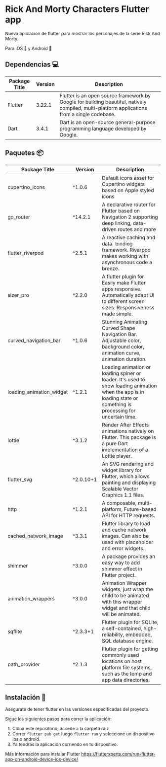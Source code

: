 # Rick And Morty Characters Flutter app

Nueva aplicación de flutter para mostrar los personajes de la serie Rick And Morty.

Para iOS 📱 y Android 🤖

## Dependencias 💻

| Package Title | Version | Description                                                                                                                                  |
| ------------- | ------- | -------------------------------------------------------------------------------------------------------------------------------------------- |
| Flutter       | 3.22.1  | Flutter is an open source framework by Google for building beautiful, natively compiled, multi-platform applications from a single codebase. |
| Dart          | 3.4.1   | Dart is an open-source general-purpose programming language developed by Google.                                                             |

## Paquetes 📦

| Package Title            | Version   | Description                                                                                                                                                        |
| ------------------------ | --------- | ------------------------------------------------------------------------------------------------------------------------------------------------------------------ |
| cupertino_icons          | ^1.0.6    | Default icons asset for Cupertino widgets based on Apple styled icons                                                                                              |
| go_router                | ^14.2.1   | A declarative router for Flutter based on Navigation 2 supporting deep linking, data-driven routes and more                                                        |
| flutter_riverpod         | ^2.5.1    | A reactive caching and data-binding framework. Riverpod makes working with asynchronous code a breeze.                                                             |
| sizer_pro                | ^2.2.0    | A flutter plugin for Easily make Flutter apps responsive. Automatically adapt UI to different screen sizes. Responsiveness made simple.                            |
| curved_navigation_bar    | ^1.0.6    | Stunning Animating Curved Shape Navigation Bar. Adjustable color, background color, animation curve, animation duration.                                           |
| loading_animation_widget | ^1.2.1    | Loading animation or loading spiner or loader. It's used to show loading animation when the app is in loading state or something is processing for uncertain time. |
| lottie                   | ^3.1.2    | Render After Effects animations natively on Flutter. This package is a pure Dart implementation of a Lottie player.                                                |
| flutter_svg              | ^2.0.10+1 | An SVG rendering and widget library for Flutter, which allows painting and displaying Scalable Vector Graphics 1.1 files.                                          |
| http                     | ^1.2.1    | A composable, multi-platform, Future-based API for HTTP requests.                                                                                                  |
| cached_network_image     | ^3.3.1    | Flutter library to load and cache network images. Can also be used with placeholder and error widgets.                                                             |
| shimmer                  | ^3.0.0    | A package provides an easy way to add shimmer effect in Flutter project.                                                                                           |
| animation_wrappers       | ^3.0.0    | Animation Wrapper widgets, just wrap the child to be animated with this wrapper widget and that child will be animated.                                            |
| sqflite                  | ^2.3.3+1  | Flutter plugin for SQLite, a self-contained, high-reliability, embedded, SQL database engine.                                                                      |
| path_provider            | ^2.1.3    | Flutter plugin for getting commonly used locations on host platform file systems, such as the temp and app data directories.                                       |

## Instalación 📲

Asegurate de tener flutter en las versiones especificadas del proyecto.

Sigue los siguientes pasos para correr la aplicación:

1. Clona este repositorio, accede a la carpeta raiz
2. Correr `flutter pub get` luego `flutter run` y seleccione un dispositivo ios o android.
3. Ya tendrás la aplicación corriendo en tu dispositivo.

Más información para instalar Flutter
https://flutterxperts.com/run-flutter-app-on-android-device-ios-device/
